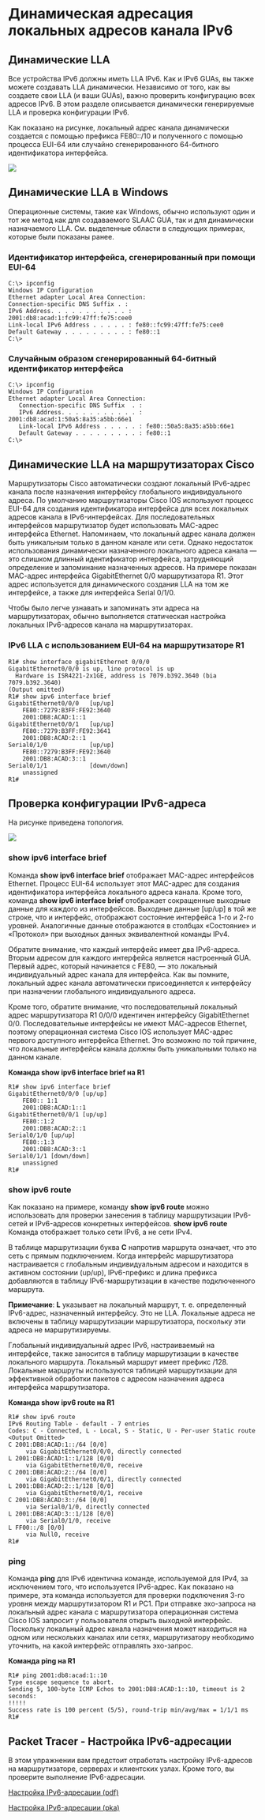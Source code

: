 # Динамическая адресация локальных адресов канала IPv6

<!-- 12.6.1 -->
## Динамические LLA

Все устройства IPv6 должны иметь  LLA IPv6. Как и IPv6 GUAs, вы также можете создавать LLA динамически. Независимо от того, как вы создаете свои LLA (и ваши GUAs), важно проверить конфигурацию всех адресов IPv6. В этом разделе описывается динамически генерируемые LLA и проверка конфигурации IPv6.

Как показано на рисунке, локальный адрес канала динамически создается с помощью префикса FE80::/10 и полученного с помощью процесса EUI-64 или случайно сгенерированного 64-битного идентификатора интерфейса.

![](./assets/12.6.1.png)
<!-- /courses/itn-dl/aeed55b2-34fa-11eb-ad9a-f74babed41a6/af2359d6-34fa-11eb-ad9a-f74babed41a6/assets/2e4bd1f1-1c25-11ea-81a0-ffc2c49b96bc.svg -->

<!--
На графике показан префикс LLA в двоичном формате: 1111 1110 10 и в шестнадцатеричном формате: fe80::/10.
-->

<!-- 12.6.2 -->
## Динамические LLA в Windows

Операционные системы, такие как Windows, обычно используют один и тот же метод как для создаваемого SLAAC GUA, так и для динамически назначаемого LLA. См. выделенные области в следующих примерах, которые были показаны ранее.

### Идентификатор интерфейса, сгенерированный при помощи EUI-64

```
C:\> ipconfig
Windows IP Configuration
Ethernet adapter Local Area Connection:
Connection-specific DNS Suffix . :
IPv6 Address. . . . . . . . . . . : 2001:db8:acad:1:fc99:47ff:fe75:cee0
Link-local IPv6 Address . . . . . : fe80::fc99:47ff:fe75:cee0
Default Gateway . . . . . . . . . : fe80::1
C:\>

```

### Случайным образом сгенерированный 64-битный идентификатор интерфейса

```
C:\> ipconfig
Windows IP Configuration
Ethernet adapter Local Area Connection:
   Connection-specific DNS Suffix  . :
   IPv6 Address. . . . . . . . . . . : 2001:db8:acad:1:50a5:8a35:a5bb:66e1
   Link-local IPv6 Address . . . . . : fe80::50a5:8a35:a5bb:66e1
   Default Gateway . . . . . . . . . : fe80::1
C:\>
```

<!-- 12.6.3 -->
## Динамические LLA на маршрутизаторах Cisco

Маршрутизаторы Cisco автоматически создают локальный IPv6-адрес канала после назначения интерфейсу глобального индивидуального адреса. По умолчанию маршрутизаторы Cisco IOS используют процесс EUI-64 для создания идентификатора интерфейса для всех локальных адресов канала в IPv6-интерфейсах. Для последовательных интерфейсов маршрутизатор будет использовать MAC-адрес интерфейса Ethernet. Напоминаем, что локальный адрес канала должен быть уникальным только в данном канале или сети. Однако недостаток использования динамически назначенного локального адреса канала — это слишком длинный идентификатор интерфейса, затрудняющий определение и запоминание назначенных адресов. На примере показан МАС-адрес интерфейса GigabitEthernet 0/0 маршрутизатора R1. Этот адрес используется для динамического создания LLA на том же интерфейсе, а также для интерфейса Serial 0/1/0.

Чтобы было легче узнавать и запоминать эти адреса на маршрутизаторах, обычно выполняется статическая настройка локальных IPv6-адресов канала на маршрутизаторах.

### IPv6 LLA с использованием EUI-64 на маршрутизаторе R1

```
R1# show interface gigabitEthernet 0/0/0
GigabitEthernet0/0/0 is up, line protocol is up
  Hardware is ISR4221-2x1GE, address is 7079.b392.3640 (bia 7079.b392.3640)
(Output omitted)
R1# show ipv6 interface brief
GigabitEthernet0/0/0   [up/up]
    FE80::7279:B3FF:FE92:3640
    2001:DB8:ACAD:1::1
GigabitEthernet0/0/1   [up/up]
    FE80::7279:B3FF:FE92:3641
    2001:DB8:ACAD:2::1
Serial0/1/0            [up/up]
    FE80::7279:B3FF:FE92:3640
    2001:DB8:ACAD:3::1
Serial0/1/1            [down/down]
    unassigned
R1#
```

<!-- 12.6.4 -->
## Проверка конфигурации IPv6-адреса

На рисунке приведена топология.

![](./assets/12.6.4.png)
<!-- /courses/itn-dl/aeed55b2-34fa-11eb-ad9a-f74babed41a6/af2359d6-34fa-11eb-ad9a-f74babed41a6/assets/2e4c4720-1c25-11ea-81a0-ffc2c49b96bc.svg -->

<!--
На рисунке показаны два компьютера, PC1 и PC2. PC1 подключен к коммутатору и имеет адрес IPv6 2001:db8:acad:1::10/64. PC2 подключен к коммутатору и имеет адрес IPv6 2001:db8:acad:2::10/64. Два коммутатора подключены к маршрутизатору R1. PC1 подключается через коммутатор к интерфейсу R1s G0/0/0, который имеет IPv6 адрес 2001:db8:acad:1::1/64 и LLA адрес fe80::1:1. PC2 подключается через коммутатор к интерфейсу R1s G0/0/1, который имеет IPv6 адрес 2001:db8:acad:2::1/64 и LLA адрес fe80::2:1. R1 подключается к облаку через интерфейс S0/1/0, который имеет IPv6 адрес 2001:db8:acad:3::1/64 и LLA адрес fe80::3:1.
-->

### show ipv6 interface brief

Команда **show ipv6 interface brief** отображает MAC-адрес интерфейсов Ethernet. Процесс EUI-64 использует этот MAC-адрес для создания идентификатора интерфейса локального адреса канала. Кроме того, команда **show ipv6 interface brief** отображает сокращенные выходные данные для каждого из интерфейсов. Выходные данные [up/up] в той же строке, что и интерфейс, отображают состояние интерфейса 1-го и 2-го уровней. Аналогичные данные отображаются в столбцах «Состояние» и «Протокол» при выходных данных эквивалентной команды IPv4.

Обратите внимание, что каждый интерфейс имеет два IPv6-адреса. Вторым адресом для каждого интерфейса является настроенный GUA. Первый адрес, который начинается с FE80, — это локальный индивидуальный адрес канала для интерфейса. Как вы помните, локальный адрес канала автоматически присоединяется к интерфейсу при назначении глобального индивидуального адреса.

Кроме того, обратите внимание, что последовательный локальный адрес маршрутизатора R1 0/0/0 идентичен интерфейсу GigabitEthernet 0/0. Последовательные интерфейсы не имеют МАС-адресов Ethernet, поэтому операционная система Cisco IOS использует MAC-адрес первого доступного интерфейса Ethernet. Это возможно по той причине, что локальные интерфейсы канала должны быть уникальными только на данном канале.

**Команда show ipv6 interface brief на R1**

```
R1# show ipv6 interface brief
GigabitEthernet0/0/0 [up/up] 
    FE80:: 1:1
    2001:DB8:ACAD:1::1
GigabitEthernet0/0/1 [up/up] 
    FE80::1:2
    2001:DB8:ACAD:2::1
Serial0/1/0 [up/up] 
    FE80::1:3
    2001:DB8:ACAD:3::1
Serial0/1/1 [down/down]
    unassigned
R1#
```

### show ipv6 route

Как показано на примере, команду **show ipv6 route** можно использовать для проверки занесения в таблицу маршрутизации IPv6-сетей и IPv6-адресов конкретных интерфейсов. **show ipv6 route** Команда отображает только сети IPv6, а не сети IPv4.

В таблице маршрутизации буква **C** напротив маршрута означает, что это сеть с прямым подключением. Когда интерфейс маршрутизатора настраивается с глобальным индивидуальным адресом и находится в активном состоянии (up/up), IPv6-префикс и длина префикса добавляются в таблицу IPv6-маршрутизации в качестве подключенного маршрута.

**Примечание**: **L** указывает на локальный маршрут, т. е. определенный IPv6-адрес, назначенный интерфейсу. Это не LLA. Локальные адреса не включены в таблицу маршрутизации маршрутизатора, поскольку эти адреса не маршрутизируемы.

Глобальный индивидуальный адрес IPv6, настраиваемый на интерфейсе, также заносится в таблицу маршрутизации в качестве локального маршрута. Локальный маршрут имеет префикс /128. Локальные маршруты используются таблицей маршрутизации для эффективной обработки пакетов с адресом назначения адреса интерфейса маршрутизатора.

**Команда show ipv6 route на R1**

```
R1# show ipv6 route
IPv6 Routing Table - default - 7 entries
Codes: C - Connected, L - Local, S - Static, U - Per-user Static route
<Output Omitted>
C 2001:DB8:ACAD:1::/64 [0/0]
     via GigabitEthernet0/0/0, directly connected 
L 2001:DB8:ACAD:1::1/128 [0/0]
     via GigabitEthernet0/0/0, receive  
C 2001:DB8:ACAD:2::/64 [0/0]
     via GigabitEthernet0/0/1, directly connected  
L 2001:DB8:ACAD:2::1/128 [0/0]
     via GigabitEthernet0/0/1, receive 
C 2001:DB8:ACAD:3::/64 [0/0]
     via Serial0/1/0, directly connected 
L 2001:DB8:ACAD:3::1/128 [0/0]
     via Serial0/1/0, receive 
L FF00::/8 [0/0]
     via Null0, receive
R1#
```

### ping

Команда **ping** для IPv6 идентична команде, используемой для IPv4, за исключением того, что используется IPv6-адрес. Как показано на примере, эта команда используется для проверки подключения 3-го уровня между маршрутизатором R1 и PC1. При отправке эхо-запроса на локальный адрес канала с маршрутизатора операционная система Cisco IOS запросит у пользователя открыть выходной интерфейс. Поскольку локальный адрес канала назначения может находиться на одном или нескольких каналах или сетях, маршрутизатору необходимо уточнить, на какой интерфейс отправлять эхо-запрос.

**Команда ping на R1**

```
R1# ping 2001:db8:acad:1::10
Type escape sequence to abort.
Sending 5, 100-byte ICMP Echos to 2001:DB8:ACAD:1::10, timeout is 2 seconds:
!!!!!
Success rate is 100 percent (5/5), round-trip min/avg/max = 1/1/1 ms
R1#
```

<!-- 12.6.5 -->
<!-- syntax -->

<!-- 12.6.6 -->
## Packet Tracer - Настройка IPv6-адресации

В этом упражнении вам предстоит отработать настройку IPv6-адресов на маршрутизаторе, серверах и клиентских узлах. Кроме того, вы проверите выполнение IPv6-адресации.

[Настройка IPv6-адресации (pdf)](./assets/12.6.6-packet-tracer---configure-ipv6-addressing.pdf)

[Настройка IPv6-адресации (pka)](./assets/12.6.6-packet-tracer---configure-ipv6-addressing.pka)

